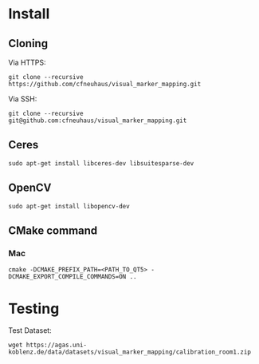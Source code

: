 # Install

## Cloning

Via HTTPS:

`git clone --recursive https://github.com/cfneuhaus/visual_marker_mapping.git`

Via SSH:

`git clone --recursive git@github.com:cfneuhaus/visual_marker_mapping.git`

## Ceres

`sudo apt-get install libceres-dev libsuitesparse-dev`

## OpenCV 

`sudo apt-get install libopencv-dev`

## CMake command 

### Mac 

`cmake -DCMAKE_PREFIX_PATH=<PATH_TO_QT5> -DCMAKE_EXPORT_COMPILE_COMMANDS=ON ..`

# Testing

Test Dataset:

`wget https://agas.uni-koblenz.de/data/datasets/visual_marker_mapping/calibration_room1.zip`

